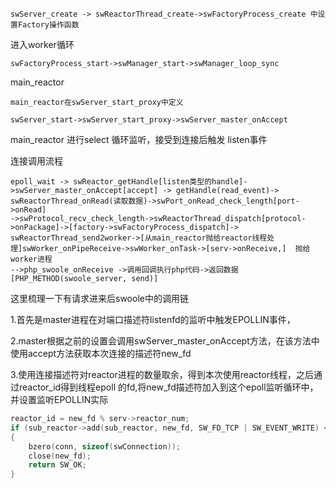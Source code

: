 ```
swServer_create -> swReactorThread_create->swFactoryProcess_create 中设置Factory操作函数
```

进入worker循环

```
swFactoryProcess_start->swManager_start->swManager_loop_sync
```

main\_reactor

```
main_reactor在swServer_start_proxy中定义

swServer_start->swServer_start_proxy->swServer_master_onAccept
```

main\_reactor 进行select 循环监听，接受到连接后触发 listen事件

连接调用流程

```
epoll_wait -> swReactor_getHandle[listen类型的handle]->swServer_master_onAccept[accept] -> getHandle(read_event)-> 
swReactorThread_onRead(读取数据)->swPort_onRead_check_length[port->onRead]
->swProtocol_recv_check_length->swReactorThread_dispatch[protocol->onPackage]->[factory->swFactoryProcess_dispatch]->
swReactorThread_send2worker->[从main_reactor抛给reactor线程处理]swWorker_onPipeReceive->swWorker_onTask->[serv->onReceive,]  抛给worker进程
-->php_swoole_onReceive ->调用回调执行php代码->返回数据[PHP_METHOD(swoole_server, send)]
```

这里梳理一下有请求进来后swoole中的调用链

1.首先是master进程在对端口描述符listenfd的监听中触发EPOLLIN事件，

2.master根据之前的设置会调用swServer\_master\_onAccept方法，在该方法中使用accept方法获取本次连接的描述符new\_fd

3.使用连接描述符对reactor进程的数量取余，得到本次使用reactor线程，之后通过reactor\_id得到线程epoll 的fd,将new\_fd描述符加入到这个epoll监听循环中，并设置监听EPOLLIN实际

```c
reactor_id = new_fd % serv->reactor_num;
if (sub_reactor->add(sub_reactor, new_fd, SW_FD_TCP | SW_EVENT_WRITE) < 0)
{
    bzero(conn, sizeof(swConnection));
    close(new_fd);
    return SW_OK;
}
```




